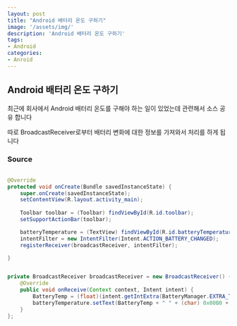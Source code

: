 ```yaml
---
layout: post
title: "Android 배터리 온도 구하기"
image: '/assets/img/'
description: 'Android 배터리 온도 구하기'
tags:
- Android
categories:
- Anroid
---
```


## Android 배터리 온도 구하기
 
최근에 회사에서 Android 배터리 온도를 구해야 하는 일이 있었는데 관련해서 소스 공유 합니다

따로 BroadcastReceiver로부터 배터리 변화에 대한 정보를 가져와서 처리를 하게 됩니다

### Source

```java

@Override
protected void onCreate(Bundle savedInstanceState) {
    super.onCreate(savedInstanceState);
    setContentView(R.layout.activity_main);
    
    Toolbar toolbar = (Toolbar) findViewById(R.id.toolbar);
    setSupportActionBar(toolbar);

    batteryTemperature = (TextView) findViewById(R.id.batteryTemperature);
    intentFilter = new IntentFilter(Intent.ACTION_BATTERY_CHANGED);
    registerReceiver(broadcastReceiver, intentFilter);

}


private BroadcastReceiver broadcastReceiver = new BroadcastReceiver() {
    @Override
    public void onReceive(Context context, Intent intent) {
        BatteryTemp = (float)(intent.getIntExtra(BatteryManager.EXTRA_TEMPERATURE, 0)) / 10;
        batteryTemperature.setText(BatteryTemp + " " + (char) 0x00B0 + "C");
    }
};


```